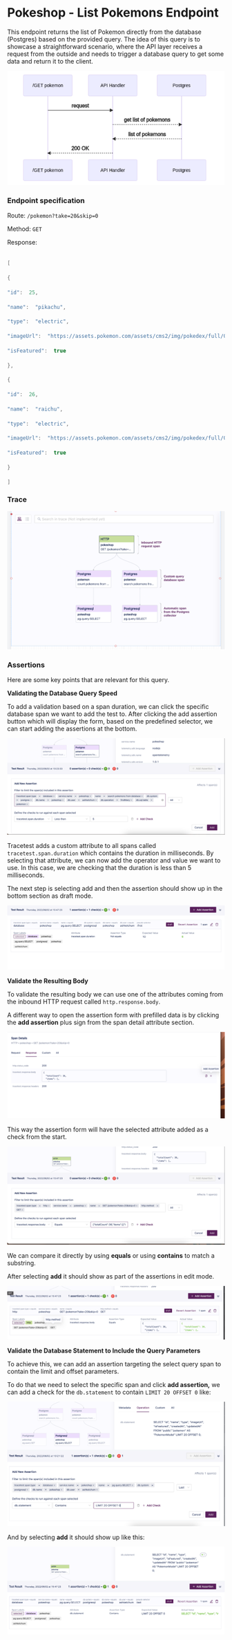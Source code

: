 # Pokeshop - List Pokemons Endpoint

This endpoint returns the list of Pokemon directly from the database (Postgres) based on the provided query. The idea of this query is to showcase a straightforward scenario, where the API layer receives a request from the outside and needs to trigger a database query to get some data and return it to the client.

![](../img/516521996/517275672.png)

### **Endpoint specification**

Route: `/pokemon?take=20&skip=0`

Method: `GET`

Response:

```java

[

{

"id":  25,

"name":  "pikachu",

"type":  "electric",

"imageUrl":  "https://assets.pokemon.com/assets/cms2/img/pokedex/full/025.png",

"isFeatured":  true

},

{

"id":  26,

"name":  "raichu",

"type":  "electric",

"imageUrl":  "https://assets.pokemon.com/assets/cms2/img/pokedex/full/026.png",

"isFeatured":  true

}

]

```

### **Trace**

![](../img/516521996/517341205.png)

### **Assertions**

Here are some key points that are relevant for this query.

**Validating the Database Query Speed**

To add a validation based on a span duration, we can click the specific database span we want to add the test to. After clicking the add assertion button which will display the form, based on the predefined selector, we can start adding the assertions at the bottom.

![](../img/516521996/517472261.png)

Tracetest adds a custom attribute to all spans called `tracetest.span.duration` which contains the duration in milliseconds. By selecting that attribute, we can now add the operator and value we want to use. In this case, we are checking that the duration is less than 5 milliseconds.

The next step is selecting add and then the assertion should show up in the bottom section as draft mode.

![](../img/516521996/517406727.png)

**Validate the Resulting Body**

To validate the resulting body we can use one of the attributes coming from the inbound HTTP request called `http.response.body`.

A different way to open the assertion form with prefilled data is by clicking the **add assertion** plus sign from the span detail attribute section.

![](../img/516521996/517963791.png)

This way the assertion form will have the selected attribute added as a check from the start.

![](../img/516521996/517406733.png)

We can compare it directly by using **equals** or using **contains** to match a substring.

After selecting **add** it should show as part of the assertions in edit mode.

![](../img/516521996/517406739.png)

**Validate the Database Statement to Include the Query Parameters**

To achieve this, we can add an assertion targeting the select query span to contain the limit and offset parameters.

To do that we need to select the specific span and click **add assertion,** we can add a check for the `db.statement` to contain `LIMIT 20 OFFSET 0` like:

![](../img/516521996/517308433.png)

And by selecting **add** it should show up like this:

![](../img/516521996/517472269.png)
